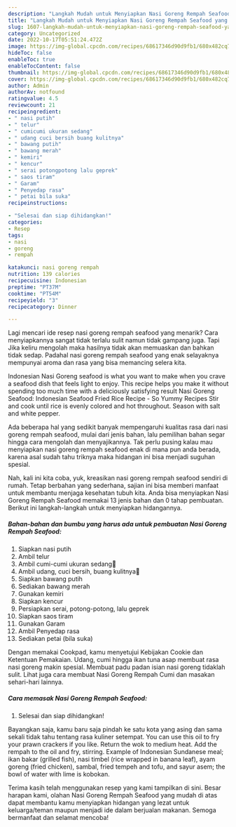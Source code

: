 ```yaml
---
description: "Langkah Mudah untuk Menyiapkan Nasi Goreng Rempah Seafood yang Enak Banget"
title: "Langkah Mudah untuk Menyiapkan Nasi Goreng Rempah Seafood yang Enak Banget"
slug: 1607-langkah-mudah-untuk-menyiapkan-nasi-goreng-rempah-seafood-yang-enak-banget
category: Uncategorized
date: 2022-10-17T05:51:24.472Z
image: https://img-global.cpcdn.com/recipes/68617346d90d9fb1/680x482cq70/nasi-goreng-rempah-seafood-foto-resep-utama.jpg
hideToc: false
enableToc: true
enableTocContent: false
thumbnail: https://img-global.cpcdn.com/recipes/68617346d90d9fb1/680x482cq70/nasi-goreng-rempah-seafood-foto-resep-utama.jpg
cover: https://img-global.cpcdn.com/recipes/68617346d90d9fb1/680x482cq70/nasi-goreng-rempah-seafood-foto-resep-utama.jpg
author: Admin
authorAv: notfound
ratingvalue: 4.5
reviewcount: 21
recipeingredient:
- " nasi putih"
- " telur"
- " cumicumi ukuran sedang"
- " udang cuci bersih buang kulitnya"
- " bawang putih"
- " bawang merah"
- " kemiri"
- " kencur"
- " serai potongpotong lalu geprek"
- " saos tiram"
- " Garam"
- " Penyedap rasa"
- " petai bila suka"
recipeinstructions:

- "Selesai dan siap dihidangkan!"
categories:
- Resep
tags:
- nasi
- goreng
- rempah

katakunci: nasi goreng rempah 
nutrition: 139 calories
recipecuisine: Indonesian
preptime: "PT37M"
cooktime: "PT54M"
recipeyield: "3"
recipecategory: Dinner

---
```



Lagi mencari ide resep nasi goreng rempah seafood yang menarik? Cara menyiapkannya sangat tidak terlalu sulit namun tidak gampang juga. Tapi Jika keliru mengolah maka hasilnya tidak akan memuaskan dan bahkan tidak sedap. Padahal nasi goreng rempah seafood yang enak selayaknya mempunyai aroma dan rasa yang bisa memancing selera kita.


Indonesian Nasi Goreng seafood is what you want to make when you crave a seafood dish that feels light to enjoy. This recipe helps you make it without spending too much time with a deliciously satisfying result Nasi Goreng Seafood: Indonesian Seafood Fried Rice Recipe - So Yummy Recipes Stir and cook until rice is evenly colored and hot throughout. Season with salt and white pepper.

Ada beberapa hal yang sedikit banyak mempengaruhi kualitas rasa dari nasi goreng rempah seafood, mulai dari jenis bahan, lalu pemilihan bahan segar hingga cara mengolah dan menyajikannya. Tak perlu pusing kalau mau menyiapkan nasi goreng rempah seafood enak di mana pun anda berada, karena asal sudah tahu triknya maka hidangan ini bisa menjadi suguhan spesial.


Nah, kali ini kita coba, yuk, kreasikan nasi goreng rempah seafood sendiri di rumah. Tetap berbahan yang sederhana, sajian ini bisa memberi manfaat untuk membantu menjaga kesehatan tubuh kita. Anda bisa menyiapkan Nasi Goreng Rempah Seafood memakai 13 jenis bahan dan 0 tahap pembuatan. Berikut ini langkah-langkah untuk menyiapkan hidangannya.

<!--inarticleads1-->

##### Bahan-bahan dan bumbu yang harus ada untuk pembuatan Nasi Goreng Rempah Seafood:

1. Siapkan  nasi putih
1. Ambil  telur
1. Ambil  cumi-cumi ukuran sedang🦑
1. Ambil  udang, cuci bersih, buang kulitnya🦐
1. Siapkan  bawang putih
1. Sediakan  bawang merah
1. Gunakan  kemiri
1. Siapkan  kencur
1. Persiapkan  serai, potong-potong, lalu geprek
1. Siapkan  saos tiram
1. Gunakan  Garam
1. Ambil  Penyedap rasa
1. Sediakan  petai (bila suka)


Dengan memakai Cookpad, kamu menyetujui Kebijakan Cookie dan Ketentuan Pemakaian. Udang, cumi hingga ikan tuna asap membuat rasa nasi goreng makin spesial. Membuat padu padan isian nasi goreng tidaklah sulit. Lihat juga cara membuat Nasi Goreng Rempah Cumi dan masakan sehari-hari lainnya. 

<!--inarticleads2-->

##### Cara memasak Nasi Goreng Rempah Seafood:


1. Selesai dan siap dihidangkan!

Bayangkan saja, kamu baru saja pindah ke satu kota yang asing dan sama sekali tidak tahu tentang rasa kuliner setempat. You can use this oil to fry your prawn crackers if you like. Return the wok to medium heat. Add the rempah to the oil and fry, stirring. Example of Indonesian Sundanese meal; ikan bakar (grilled fish), nasi timbel (rice wrapped in banana leaf), ayam goreng (fried chicken), sambal, fried tempeh and tofu, and sayur asem; the bowl of water with lime is kobokan. 

Terima kasih telah menggunakan resep yang kami tampilkan di sini. Besar harapan kami, olahan Nasi Goreng Rempah Seafood yang mudah di atas dapat membantu kamu menyiapkan hidangan yang lezat untuk keluarga/teman maupun menjadi ide dalam berjualan makanan. Semoga bermanfaat dan selamat mencoba!
